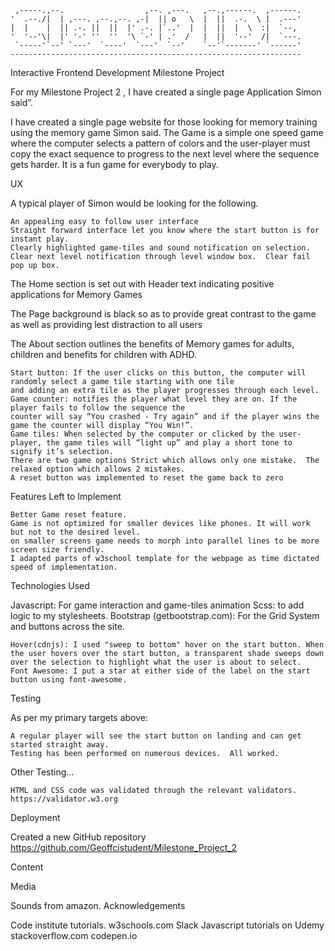 
     ,-----.,--.                  ,--. ,---.   ,--.,------.  ,------.
    '  .--./|  | ,---. ,--.,--. ,-|  || o   \  |  ||  .-.  \ |  .---'
    |  |    |  || .-. ||  ||  |' .-. |`..'  |  |  ||  |  \  :|  `--, 
    '  '--'\|  |' '-' ''  ''  '\ `-' | .'  /   |  ||  '--'  /|  `---.
     `-----'`--' `---'  `----'  `---'  `--'    `--'`-------' `------'
    ----------------------------------------------------------------- 

Interactive Frontend Development Milestone Project

For my Milestone Project 2 , I have created a single page Application Simon said”.

I have created a single page website for those looking for memory training using the memory game Simon said.  The Game is a 
simple one speed game where the computer selects a pattern of colors and the user-player must copy the exact sequence to progress to the next level 
where the sequence gets harder. It is a fun game for everybody to play.

UX

A typical player of Simon would be looking for the following.

    An appealing easy to follow user interface
    Straight forward interface let you know where the start button is for instant play.
    Clearly highlighted game-tiles and sound notification on selection.
    Clear next level notification through level window box.  Clear fail pop up box.

The Home section is set out with Header text indicating positive applications for Memory Games

The Page background is black so as to provide great contrast to the game as well as providing lest distraction to all users


The About section outlines the benefits of Memory games for adults, children and benefits for children with ADHD. 

    Start button: If the user clicks on this button, the computer will randomly select a game tile starting with one tile 
    and adding an extra tile as the player progresses through each level.
    Game counter: notifies the player what level they are on. If the player fails to follow the sequence the 
    counter will say “You crashed - Try again” and if the player wins the game the counter will display “You Win!”.
    Game tiles: When selected by the computer or clicked by the user-player, the game tiles will “light up” and play a short tone to signify it’s selection.
    There are two game options Strict which allows only one mistake.  The relaxed option which allows 2 mistakes.
    A reset button was implemented to reset the game back to zero
    
Features Left to Implement

    Better Game reset feature.
    Game is not optimized for smaller devices like phones. It will work but not to the desired level.
    on smaller screens game needs to morph into parallel lines to be more screen size friendly.
    I adapted parts of w3school template for the webpage as time dictated speed of implementation.
Technologies Used

Javascript: For game interaction and game-tiles animation
Scss: to add logic to my stylesheets.
Bootstrap (getbootstrap.com): For the Grid System and buttons across the site.

    Hover(cdnjs): I used "sweep to bottom" hover on the start button. When the user hovers over the start button, a transparent shade sweeps down over the selection to highlight what the user is about to select.
    Font Awesome: I put a star at either side of the label on the start button using font-awesome.
    

Testing

As per my primary targets above:

    A regular player will see the start button on landing and can get started straight away.
    Testing has been performed on numerous devices.  All worked.
Other Testing...

    HTML and CSS code was validated through the relevant validators. https://validator.w3.org

Deployment

Created a new GitHub repository https://github.com/Geoffcistudent/Milestone_Project_2

Content

Media

Sounds from amazon.
Acknowledgements

Code institute tutorials.
w3schools.com
Slack
Javascript tutorials on Udemy
stackoverflow.com
codepen.io